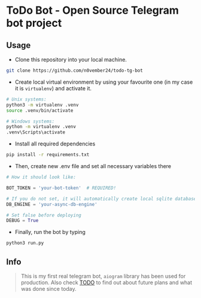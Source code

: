 # ToDo Bot - Open Source Telegram bot project

## Usage

* Clone this repository into your local machine.

```bash
git clone https://github.com/n0vember24/todo-tg-bot
```

* Create local virtual environment by using your favourite one (in my case it is `virtualenv`) and activate it.

```bash
# Unix systems:
python3 -m virtualenv .venv
source .venv/bin/activate

# Windows systems:
python -m virtualenv .venv
.venv\Scripts\activate
```

* Install all required dependencies

```bash
pip install -r requirements.txt
```

* Then, create new .env file and set all necessary variables there

```python
# How it should look like:

BOT_TOKEN = 'your-bot-token'  # REQUIRED!

# If you do not set, it will automatically create local sqlite database in bot/db folder
DB_ENGINE = 'your-async-db-engine'

# Set false before deploying
DEBUG = True
```

* Finally, run the bot by typing

```bash
python3 run.py 
```

## Info

> This is my first real telegram bot, `aiogram` library has been used for production.
> Also check [TODO](TODO.md) to find out about future plans and what was done since today.
